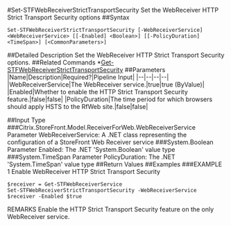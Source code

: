 #Set-STFWebReceiverStrictTransportSecurity
Set the WebReceiver HTTP Strict Transport Security options
##Syntax
```Set-STFWebReceiverStrictTransportSecurity [-WebReceiverService] <WebReceiverService> [[-Enabled] <Boolean>] [[-PolicyDuration] <TimeSpan>] [<CommonParameters>]
```
##Detailed Description
Set the WebReceiver HTTP Strict Transport Security options.
##Related Commands
*[Get-STFWebReceiverStrictTransportSecurity](Get-STFWebReceiverStrictTransportSecurity)
##Parameters
|Name|Description|Required?|Pipeline Input||--|--|--|--||WebReceiverService|The WebReceiver service.|true|true (ByValue)||Enabled|Whether to enable the HTTP Strict Transport Security feature.|false|false||PolicyDuration|The time period for which browsers should apply HSTS to the RfWeb site.|false|false|##Input Type
###Citrix.StoreFront.Model.ReceiverForWeb.WebReceiverService
Parameter WebReceiverService: A .NET class representing the configuration of a StoreFront Web Receiver service
###System.Boolean
Parameter Enabled: The .NET 'System.Boolean' value type
###System.TimeSpan
Parameter PolicyDuration: The .NET 'System.TimeSpan' value type
##Return Values
##Examples
###EXAMPLE 1 Enable WebReceiver HTTP Strict Transport Security
```$receiver = Get-STFWebReceiverService
Set-STFWebReceiverStrictTransportSecurity -WebReceiverService $receiver -Enabled $true
```
REMARKS
Enable the HTTP Strict Transport Security feature on the only WebReceiver service.
